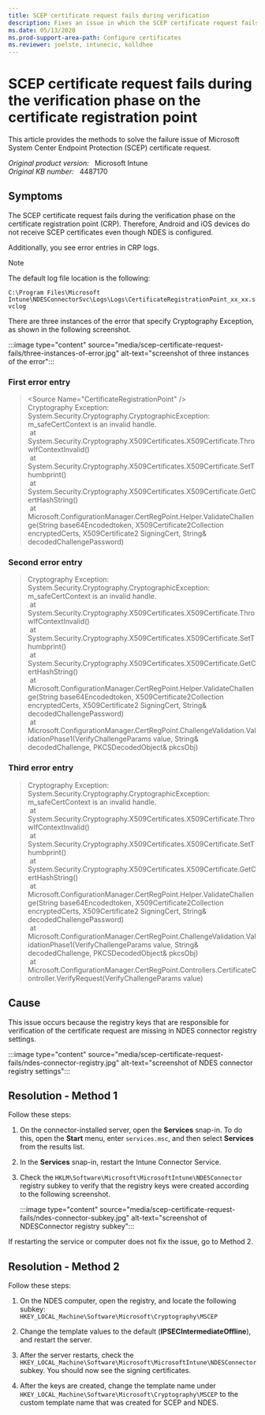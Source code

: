 ```yaml
---
title: SCEP certificate request fails during verification
description: Fixes an issue in which the SCEP certificate request fails during the verification phase on the certificate registration point.
ms.date: 05/13/2020
ms.prod-support-area-path: Configure certificates
ms.reviewer: joelste, intunecic, kolldhee
---
```

# SCEP certificate request fails during the verification phase on the certificate registration point

This article provides the methods to solve the failure issue of Microsoft System Center Endpoint Protection (SCEP) certificate request.

_Original product version:_ &nbsp; Microsoft Intune  
_Original KB number:_ &nbsp; 4487170

## Symptoms

The SCEP certificate request fails during the verification phase on the certificate registration point (CRP). Therefore, Android and iOS devices do not receive SCEP certificates even though NDES is configured.

Additionally, you see error entries in CRP logs.

> [!NOTE]
> The default log file location is the following:
>  
> `C:\Program Files\Microsoft Intune\NDESConnectorSvc\Logs\Logs\CertificateRegistrationPoint_xx_xx.svclog`

There are three instances of the error that specify Cryptography Exception, as shown in the following screenshot.

:::image type="content" source="media/scep-certificate-request-fails/three-instances-of-error.jpg" alt-text="screenshot of three instances of the error":::

### First error entry

> \<Source Name="CertificateRegistrationPoint" />  
> Cryptography Exception: System.Security.Cryptography.CryptographicException: m_safeCertContext is an invalid handle.  
> at System.Security.Cryptography.X509Certificates.X509Certificate.ThrowIfContextInvalid()  
> at System.Security.Cryptography.X509Certificates.X509Certificate.SetThumbprint()  
> at System.Security.Cryptography.X509Certificates.X509Certificate.GetCertHashString()  
> at Microsoft.ConfigurationManager.CertRegPoint.Helper.ValidateChallenge(String base64Encodedtoken, X509Certificate2Collection encryptedCerts, X509Certificate2 SigningCert, String&amp; decodedChallengePassword)

### Second error entry

> Cryptography Exception: System.Security.Cryptography.CryptographicException: m_safeCertContext is an invalid handle.  
> at System.Security.Cryptography.X509Certificates.X509Certificate.ThrowIfContextInvalid()  
> at System.Security.Cryptography.X509Certificates.X509Certificate.SetThumbprint()  
> at System.Security.Cryptography.X509Certificates.X509Certificate.GetCertHashString()  
> at Microsoft.ConfigurationManager.CertRegPoint.Helper.ValidateChallenge(String base64Encodedtoken, X509Certificate2Collection encryptedCerts, X509Certificate2 SigningCert, String&amp; decodedChallengePassword)  
> at Microsoft.ConfigurationManager.CertRegPoint.ChallengeValidation.ValidationPhase1(VerifyChallengeParams value, String&amp; decodedChallenge, PKCSDecodedObject&amp; pkcsObj)</ApplicationData></E2ETraceEvent>

### Third error entry

> Cryptography Exception: System.Security.Cryptography.CryptographicException: m_safeCertContext is an invalid handle.  
> at System.Security.Cryptography.X509Certificates.X509Certificate.ThrowIfContextInvalid()  
> at System.Security.Cryptography.X509Certificates.X509Certificate.SetThumbprint()  
> at System.Security.Cryptography.X509Certificates.X509Certificate.GetCertHashString()  
> at Microsoft.ConfigurationManager.CertRegPoint.Helper.ValidateChallenge(String base64Encodedtoken, X509Certificate2Collection encryptedCerts, X509Certificate2 SigningCert, String&amp; decodedChallengePassword)  
> at Microsoft.ConfigurationManager.CertRegPoint.ChallengeValidation.ValidationPhase1(VerifyChallengeParams value, String&amp; decodedChallenge, PKCSDecodedObject&amp; pkcsObj)  
> at Microsoft.ConfigurationManager.CertRegPoint.Controllers.CertificateController.VerifyRequest(VerifyChallengeParams value)  

## Cause

This issue occurs because the registry keys that are responsible for verification of the certificate request are missing in NDES connector registry settings.

:::image type="content" source="media/scep-certificate-request-fails/ndes-connector-registry.jpg" alt-text="screenshot of NDES connector registry settings":::

## Resolution - Method 1

Follow these steps:

1. On the connector-installed server, open the **Services** snap-in. To do this, open the **Start** menu, enter `services.msc`, and then select **Services** from the results list.
2. In the **Services** snap-in, restart the Intune Connector Service.
3. Check the `HKLM\Software\Microsoft\MicrosoftIntune\NDESConnector` registry subkey to verify that the registry keys were created according to the following screenshot.

    :::image type="content" source="media/scep-certificate-request-fails/ndes-connector-subkey.jpg" alt-text="screenshot of NDESConnector registry subkey":::

If restarting the service or computer does not fix the issue, go to Method 2.

## Resolution - Method 2

Follow these steps:

1. On the NDES computer, open the registry, and locate the following subkey:  
    `HKEY_LOCAL_Machine\Software\Microsoft\Cryptography\MSCEP`

2. Change the template values to the default (**IPSECIntermediateOffline**), and restart the server.

3. After the server restarts, check the `HKEY_LOCAL_Machine\Software\Microsoft\MicrosoftIntune\NDESConnector` subkey. You should now see the signing certificates.

4. After the keys are created, change the template name under `HKEY_LOCAL_Machine\Software\Microsoft\Cryptography\MSCEP` to the custom template name that was created for SCEP and NDES.
